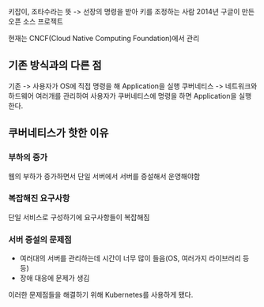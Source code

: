 키잡이, 조타수라는 뜻 -> 선장의 명령을 받아 키를 조정하는 사람
2014년 구글이 만든 오픈 소스 프로젝트

현재는 CNCF(Cloud Native Computing Foundation)에서 관리

## 기존 방식과의 다른 점

기존 -> 사용자가 OS에 직접 명령을 해 Application을 실행
쿠버네티스 -> 네트워크와 하드웨어 여러개를 관리하여 사용자가 쿠버네티스에 명령을 하면 Application을 실행한다.

## 쿠버네티스가 핫한 이유

### 부하의 증가
웹의 부하가 증가하면서 단일 서버에서 서버를 증설해서 운영해야함

### 복잡해진 요구사항
단일 서비스로 구성하기에 요구사항들이 복잡해짐

### 서버 증설의 문제점
- 여러대의 서버를 관리하는데 시간이 너무 많이 들음(OS, 여러가지 라이브러리 등등)
- 장애 대응에 문제가 생김

이러한 문제점들을 해결하기 위해 Kubernetes를 사용하게 됐다.